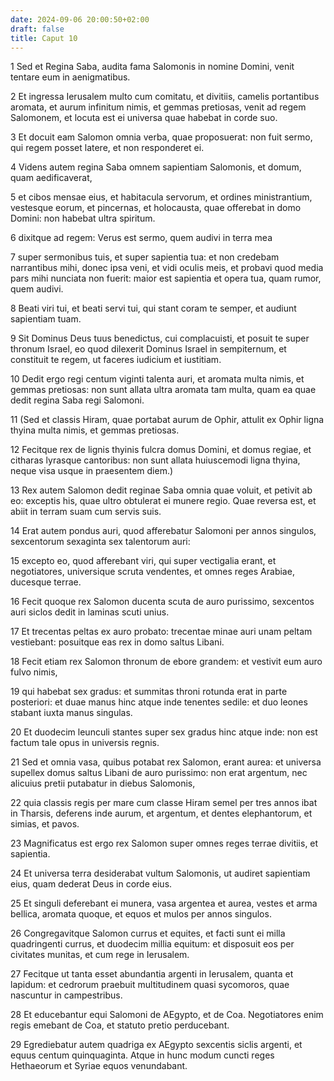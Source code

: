 ```yaml
---
date: 2024-09-06 20:00:50+02:00
draft: false
title: Caput 10
---
```





1 Sed et Regina Saba, audita fama Salomonis in nomine Domini, venit tentare eum in aenigmatibus.

2 Et ingressa Ierusalem multo cum comitatu, et divitiis, camelis portantibus aromata, et aurum infinitum nimis, et gemmas pretiosas, venit ad regem Salomonem, et locuta est ei universa quae habebat in corde suo.

3 Et docuit eam Salomon omnia verba, quae proposuerat: non fuit sermo, qui regem posset latere, et non responderet ei.

4 Videns autem regina Saba omnem sapientiam Salomonis, et domum, quam aedificaverat,

5 et cibos mensae eius, et habitacula servorum, et ordines ministrantium, vestesque eorum, et pincernas, et holocausta, quae offerebat in domo Domini: non habebat ultra spiritum.

6 dixitque ad regem: Verus est sermo, quem audivi in terra mea

7 super sermonibus tuis, et super sapientia tua: et non credebam narrantibus mihi, donec ipsa veni, et vidi oculis meis, et probavi quod media pars mihi nunciata non fuerit: maior est sapientia et opera tua, quam rumor, quem audivi.

8 Beati viri tui, et beati servi tui, qui stant coram te semper, et audiunt sapientiam tuam.

9 Sit Dominus Deus tuus benedictus, cui complacuisti, et posuit te super thronum Israel, eo quod dilexerit Dominus Israel in sempiternum, et constituit te regem, ut faceres iudicium et iustitiam.

10 Dedit ergo regi centum viginti talenta auri, et aromata multa nimis, et gemmas pretiosas: non sunt allata ultra aromata tam multa, quam ea quae dedit regina Saba regi Salomoni.

11 (Sed et classis Hiram, quae portabat aurum de Ophir, attulit ex Ophir ligna thyina multa nimis, et gemmas pretiosas.

12 Fecitque rex de lignis thyinis fulcra domus Domini, et domus regiae, et citharas lyrasque cantoribus: non sunt allata huiuscemodi ligna thyina, neque visa usque in praesentem diem.)

13 Rex autem Salomon dedit reginae Saba omnia quae voluit, et petivit ab eo: exceptis his, quae ultro obtulerat ei munere regio. Quae reversa est, et abiit in terram suam cum servis suis.

14 Erat autem pondus auri, quod afferebatur Salomoni per annos singulos, sexcentorum sexaginta sex talentorum auri:

15 excepto eo, quod afferebant viri, qui super vectigalia erant, et negotiatores, universique scruta vendentes, et omnes reges Arabiae, ducesque terrae.

16 Fecit quoque rex Salomon ducenta scuta de auro purissimo, sexcentos auri siclos dedit in laminas scuti unius.

17 Et trecentas peltas ex auro probato: trecentae minae auri unam peltam vestiebant: posuitque eas rex in domo saltus Libani.

18 Fecit etiam rex Salomon thronum de ebore grandem: et vestivit eum auro fulvo nimis,

19 qui habebat sex gradus: et summitas throni rotunda erat in parte posteriori: et duae manus hinc atque inde tenentes sedile: et duo leones stabant iuxta manus singulas.

20 Et duodecim leunculi stantes super sex gradus hinc atque inde: non est factum tale opus in universis regnis.

21 Sed et omnia vasa, quibus potabat rex Salomon, erant aurea: et universa supellex domus saltus Libani de auro purissimo: non erat argentum, nec alicuius pretii putabatur in diebus Salomonis,

22 quia classis regis per mare cum classe Hiram semel per tres annos ibat in Tharsis, deferens inde aurum, et argentum, et dentes elephantorum, et simias, et pavos.

23 Magnificatus est ergo rex Salomon super omnes reges terrae divitiis, et sapientia.

24 Et universa terra desiderabat vultum Salomonis, ut audiret sapientiam eius, quam dederat Deus in corde eius.

25 Et singuli deferebant ei munera, vasa argentea et aurea, vestes et arma bellica, aromata quoque, et equos et mulos per annos singulos.

26 Congregavitque Salomon currus et equites, et facti sunt ei milla quadringenti currus, et duodecim millia equitum: et disposuit eos per civitates munitas, et cum rege in Ierusalem.

27 Fecitque ut tanta esset abundantia argenti in Ierusalem, quanta et lapidum: et cedrorum praebuit multitudinem quasi sycomoros, quae nascuntur in campestribus.

28 Et educebantur equi Salomoni de AEgypto, et de Coa. Negotiatores enim regis emebant de Coa, et statuto pretio perducebant.

29 Egrediebatur autem quadriga ex AEgypto sexcentis siclis argenti, et equus centum quinquaginta. Atque in hunc modum cuncti reges Hethaeorum et Syriae equos venundabant.

